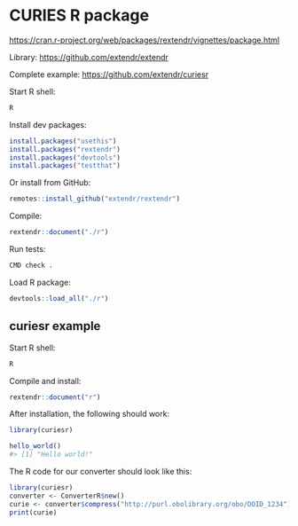 # CURIES R package

https://cran.r-project.org/web/packages/rextendr/vignettes/package.html

Library: https://github.com/extendr/extendr

Complete example: https://github.com/extendr/curiesr

Start R shell:

```bash
R
```

Install dev packages:

```r
install.packages("usethis")
install.packages("rextendr")
install.packages("devtools")
install.packages("testthat")
```

Or install from GitHub:

``` r
remotes::install_github("extendr/rextendr")
```

Compile:

```r
rextendr::document("./r")
```

Run tests:

```r
CMD check .
```

Load R package:

```r
devtools::load_all("./r")
```

## curiesr example

Start R shell:

```bash
R
```

Compile and install:

``` r
rextendr::document("r")
```

After installation, the following should work:
```r
library(curiesr)

hello_world()
#> [1] "Hello world!"
```

The R code for our converter should look like this:

```r
library(curiesr)
converter <- ConverterR$new()
curie <- converter$compress("http://purl.obolibrary.org/obo/DOID_1234")
print(curie)
```
